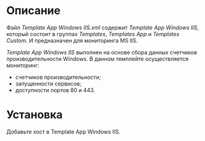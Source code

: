# Описание

Файл *Template App Windows IIS.xml* содержит *Template App Windows IIS*, который состоит в группах *Templates*, *Templates App* и *Templates Custom*. И предназначен для мониторинга MS IIS.

*Template App Windows IIS* выполнен на основе сбора данных счетчиков производительности Windows. В данном темплейте осуществляется мониторинг:
- счетчиков производительности;
- запущенности сервисов;
- доступности портов 80 и 443.

# Установка

Добавьте хост в Template App Windows IIS.
